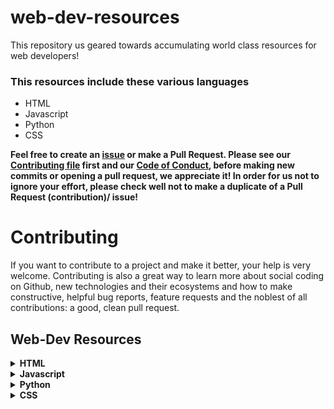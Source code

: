 # web-dev-resources
This repository us geared towards accumulating world class resources for web developers!

### This resources include these various languages
- HTML
- Javascript
- Python
- CSS

**Feel free to create an [issue](https://github.com/chryz-hub/web-dev-resources/issues) or make a Pull Request. Please see our [Contributing file](https://github.com/chryz-hub/web-dev-resources/blob/master/CONTRIBUTING.md)
first and our [Code of Conduct](https://github.com/chryz-hub/web-dev-resources/blob/master/CODE_OF_CONDUCT.md), before making new commits or opening a pull request, we appreciate it!
In order for us not to ignore your effort, please check well not to make a duplicate of a Pull Request (contribution)/ issue!**

# Contributing

If you want to contribute to a project and make it better, your help is very welcome. Contributing is also a great way to learn more about social coding on Github, new technologies and their ecosystems and how to make constructive, helpful bug reports, feature requests and the noblest of all contributions: a good, clean pull request.


## Web-Dev Resources

<details>
<summary>
<strong> HTML</strong>
</summary>
    <ul>
     <li><a href="                   ">              </a></li>
    </ul>
</details>


<details>
<summary>
<strong> Javascript</strong>
</summary>
    <ul>
     <li><a href="                   ">              </a></li>
    </ul>
</details>

<details>
<summary>
<strong> Python</strong>
</summary>
    <ul>
     <li><a href="                   ">              </a></li>
    </ul>
</details>

<details>
<summary>
<strong> CSS</strong>
</summary>
    <ul>
     <li><a href="                   ">              </a></li>
    </ul>
</details>



